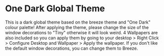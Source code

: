 # One Dark Global Theme
This is a dark global theme based on the breeze theme and "One Dark" colour palette! After applying the theme, please change the size of the window decorations to "Tiny" otherwise it will look weird. 4 Wallpapers are also included so you can apply them by going to your desktop > Right Click > Configure Desktop and Wallpaper > Apply the wallpaper. If you don't like the default window decorations, you can change them to Breeze.
